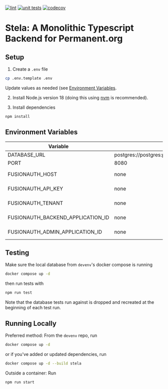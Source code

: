 [![lint](https://github.com/PermanentOrg/stela/actions/workflows/lint.yml/badge.svg)](https://github.com/PermanentOrg/stela/actions/workflows/lint.yml)
[![unit tests](https://github.com/PermanentOrg/stela/actions/workflows/test.yml/badge.svg)](https://github.com/PermanentOrg/stela/actions/workflows/test.yml)
[![codecov](https://codecov.io/gh/PermanentOrg/stela/branch/main/graph/badge.svg?token=4LYJGPGU57)](https://codecov.io/gh/PermanentOrg/stela)

# Stela: A Monolithic Typescript Backend for Permanent.org

## Setup

1. Create a `.env` file

```bash
cp .env.template .env
```

Update values as needed (see [Environment Variables](#environment-variables).

2. Install Node.js version 18 (doing this using [nvm](https://github.com/nvm-sh/nvm) is recommended).

3. Install dependencies

```bash
npm install
```

## Environment Variables

| Variable                          | Default                                               | Notes                                                                  |
| --------------------------------- | ----------------------------------------------------- | ---------------------------------------------------------------------- |
| DATABASE_URL                      | postgres://postgres:permanent@database:5432/permanent | Run tests to generate default database                                 |
| PORT                              | 8080                                                  | Tells stela what port to run on                                        |
| FUSIONAUTH_HOST                   | none                                                  | Can be found in `back-end`'s library/base/constants/base.constants.php |
| FUSIONAUTH_API_KEY                | none                                                  | Can be found in `back-end`'s library/base/constants/base.constants.php |
| FUSIONAUTH_TENANT                 | none                                                  | Can be found in `back-end`'s library/base/constants/base.constants.php |
| FUSIONAUTH_BACKEND_APPLICATION_ID | none                                                  | Can be found in `back-end`'s library/base/constants/base.constants.php |
| FUSIONAUTH_ADMIN_APPLICATION_ID   | none                                                  | Can be found in the FusionAuth Admin application                       |

## Testing

Make sure the local database from `devenv`'s docker compose is running

```bash
docker compose up -d
```

then run tests with

```bash
npm run test
```

Note that the database tests run against is dropped and recreated at the beginning of each test run.

## Running Locally

Preferred method: From the `devenv` repo, run

```bash
docker compose up -d
```

or if you've added or updated dependencies, run

```bash
docker compose up -d --build stela
```

Outside a container: Run

```bash
npm run start
```

